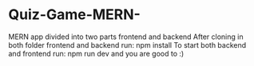 # Quiz-Game-MERN-
MERN app divided into two parts frontend and backend
After cloning in both folder frontend and backend run: npm install
To start both backend and frontend run: npm run dev
and you are good to :)
